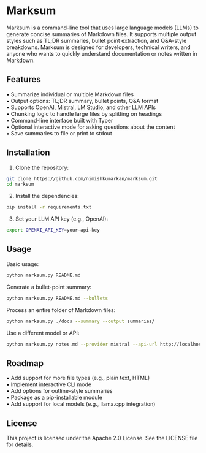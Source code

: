 # Marksum

Marksum is a command-line tool that uses large language models (LLMs) to generate concise summaries of Markdown files. It supports multiple output styles such as TL;DR summaries, bullet point extraction, and Q&A-style breakdowns. Marksum is designed for developers, technical writers, and anyone who wants to quickly understand documentation or notes written in Markdown.

## Features

• Summarize individual or multiple Markdown files  
• Output options: TL;DR summary, bullet points, Q&A format  
• Supports OpenAI, Mistral, LM Studio, and other LLM APIs  
• Chunking logic to handle large files by splitting on headings  
• Command-line interface built with Typer  
• Optional interactive mode for asking questions about the content  
• Save summaries to file or print to stdout

## Installation

1. Clone the repository:

```bash
git clone https://github.com/nimishkumarkan/marksum.git
cd marksum
```

2. Install the dependencies:

```bash
pip install -r requirements.txt
```

3. Set your LLM API key (e.g., OpenAI):

```bash
export OPENAI_API_KEY=your-api-key
```

## Usage

Basic usage:

```bash
python marksum.py README.md
```

Generate a bullet-point summary:

```bash
python marksum.py README.md --bullets
```

Process an entire folder of Markdown files:

```bash
python marksum.py ./docs --summary --output summaries/
```

Use a different model or API:

```bash
python marksum.py notes.md --provider mistral --api-url http://localhost:11434
```

## Roadmap

• Add support for more file types (e.g., plain text, HTML)  
• Implement interactive CLI mode  
• Add options for outline-style summaries  
• Package as a pip-installable module  
• Add support for local models (e.g., llama.cpp integration)

## License

This project is licensed under the Apache 2.0 License. See the LICENSE file for details.
